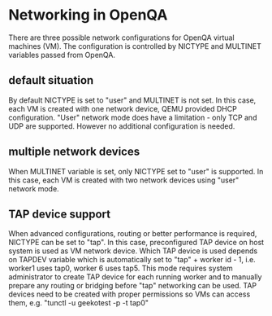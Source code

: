 # Networking in OpenQA
There are three possible network configurations for OpenQA virtual machines (VM).
The configuration is controlled by NICTYPE and MULTINET variables passed from OpenQA.

## default situation
By default NICTYPE is set to "user" and MULTINET is not set. In this case, each VM is created
with one network device, QEMU provided DHCP configuration. "User" network mode does have a
limitation - only TCP and UDP are supported. However no additional configuration is needed.

## multiple network devices
When MULTINET variable is set, only NICTYPE set to "user" is supported. In this case, each VM
is created with two network devices using "user" network mode.

## TAP device support
When advanced configurations, routing or better performance is required, NICTYPE can be set to
"tap". In this case, preconfigured TAP device on host system is used as VM network device.
Which TAP device is used depends on TAPDEV variable which is automatically set to "tap" + worker id - 1,
i.e. worker1 uses tap0, worker 6 uses tap5. This mode requires system administrator to create
TAP device for each running worker and to manually prepare any routing or bridging before "tap"
networking can be used. TAP devices need to be created with proper permissions so VMs can access
them, e.g. "tunctl -u geekotest -p -t tap0"
